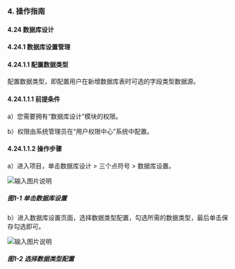 ### 4. 操作指南

#### 4.24 数据库设计

#### 4.24.1 数据库设置管理

#### 4.24.1.1 配置数据类型

配置数据类型，即配置用户在新增数据库表时可选的字段类型数据源。

#### 4.24.1.1.1 前提条件

a）您需要拥有“数据库设计”模块的权限。

b）权限由系统管理员在“用户权限中心”系统中配置。

#### 4.24.1.1.2 操作步骤

a）进入项目，单击数据库设计 > 三个点符号 > 数据库设置。

![输入图片说明](../../../../../images/SoFlu%EF%BC%88%E5%90%8E%E7%AB%AF%EF%BC%89%E5%BC%80%E5%8F%91%E5%B9%B3%E5%8F%B0/1.%20%E6%9C%80%E6%96%B0%E7%89%88%E6%9C%AC%20-%20%E6%9B%B4%E6%96%B0%E6%97%A5%E6%9C%9F%20-%202022.10.08/4.%20%E6%93%8D%E4%BD%9C%E6%8C%87%E5%8D%97/24.%20%E6%95%B0%E6%8D%AE%E5%BA%93%E8%AE%BE%E8%AE%A1/1.%20%E6%95%B0%E6%8D%AE%E5%BA%93%E8%AE%BE%E7%BD%AE%E7%AE%A1%E7%90%86/image.png)

##### 图1-1 单击数据库设置

b）进入数据库设置页面，选择数据类型配置，勾选所需的数据类型，最后单击保存勾选即可。

![输入图片说明](../../../../../images/SoFlu%EF%BC%88%E5%90%8E%E7%AB%AF%EF%BC%89%E5%BC%80%E5%8F%91%E5%B9%B3%E5%8F%B0/1.%20%E6%9C%80%E6%96%B0%E7%89%88%E6%9C%AC%20-%20%E6%9B%B4%E6%96%B0%E6%97%A5%E6%9C%9F%20-%202022.10.08/4.%20%E6%93%8D%E4%BD%9C%E6%8C%87%E5%8D%97/24.%20%E6%95%B0%E6%8D%AE%E5%BA%93%E8%AE%BE%E8%AE%A1/1.%20%E6%95%B0%E6%8D%AE%E5%BA%93%E8%AE%BE%E7%BD%AE%E7%AE%A1%E7%90%86/1-2.png)

##### 图1-2 选择数据类型配置
